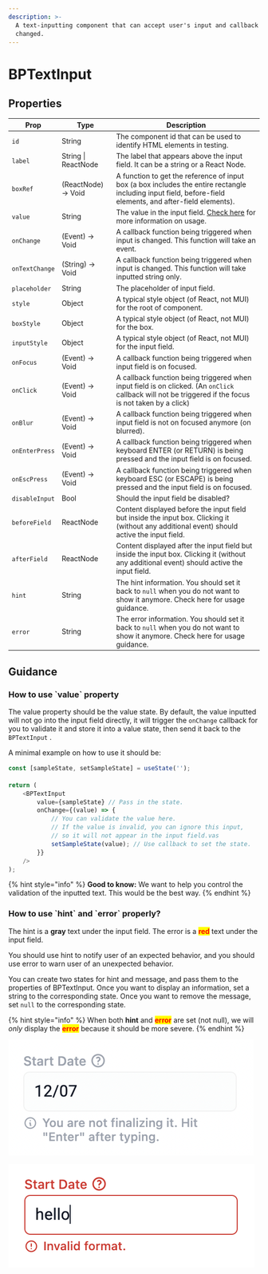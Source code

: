 ```yaml
---
description: >-
  A text-inputting component that can accept user's input and callback on input
  changed.
---
```


# BPTextInput

## Properties

| Prop           | Type                | Description                                                                                                                                                |
| -------------- | ------------------- | ---------------------------------------------------------------------------------------------------------------------------------------------------------- |
| `id`           | String              | The component id that can be used to identify HTML elements in testing.                                                                                    |
| `label`        | String \| ReactNode | The label that appears above the input field. It can be a string or a React Node.                                                                          |
| `boxRef`       | (ReactNode) -> Void | A function to get the reference of input box (a box includes the entire rectangle including input field, before-field elements, and after-field elements). |
| `value`        | String              | The value in the input field. [Check here](bptextinput.md#how-to-use-value-property) for more information on usage.                                        |
| `onChange`     | (Event) -> Void     | A callback function being triggered when input is changed. This function will take an event.                                                               |
| `onTextChange` | (String) -> Void    | A callback function being triggered when input is changed. This function will take inputted string only.                                                   |
| `placeholder`  | String              | The placeholder of input field.                                                                                                                            |
| `style`        | Object              | A typical style object (of React, not MUI) for the root of component.                                                                                      |
| `boxStyle`     | Object              | A typical style object (of React, not MUI) for the box.                                                                                                    |
| `inputStyle`   | Object              | A typical style object (of React, not MUI) for the input field.                                                                                            |
| `onFocus`      | (Event) -> Void     | A callback function being triggered when input field is on focused.                                                                                        |
| `onClick`      | (Event) -> Void     | A callback function being triggered when input field is on clicked. (An `onClick` callback will not be triggered if the focus is not taken by a click)     |
| `onBlur`       | (Event) -> Void     | A callback function being triggered when input field is not on focused anymore (on blurred).                                                               |
| `onEnterPress` | (Event) -> Void     | A callback function being triggered when keyboard ENTER (or RETURN) is being pressed and the input field is on focused.                                    |
| `onEscPress`   | (Event) -> Void     | A callback function being triggered when keyboard ESC (or ESCAPE) is being pressed and the input field is on focused.                                      |
| `disableInput` | Bool                | Should the input field be disabled?                                                                                                                        |
| `beforeField`  | ReactNode           | Content displayed before the input field but inside the input box. Clicking it (without any additional event) should active the input field.               |
| `afterField`   | ReactNode           | Content displayed after the input field but inside the input box. Clicking it (without any additional event) should active the input field.                |
| `hint`         | String              | The hint information. You should set it back to `null` when you do not want to show it anymore. Check here for usage guidance.                             |
| `error`        | String              | The error information. You should set it back to `null` when you do not want to show it anymore. Check here for usage guidance.                            |

## Guidance

### How to use \`value\` property

The value property should be the value state. By default, the value inputted will not go into the input field directly, it will trigger the `onChange` callback for you to validate it and store it into a value state, then send it back to the `BPTextInput` .

A minimal example on how to use it should be:

```javascript
const [sampleState, setSampleState] = useState('');

return (
    <BPTextInput
        value={sampleState} // Pass in the state.
        onChange={(value) => {
            // You can validate the value here.
            // If the value is invalid, you can ignore this input,
            // so it will not appear in the input field.vas
            setSampleState(value); // Use callback to set the state.
        }}
    />
);
```

{% hint style="info" %}
**Good to know:** We want to help you control the validation of the inputted text. This would be the best way.
{% endhint %}

### How to use \`hint\` and \`error\` properly?

The hint is a **gray** text under the input field. The error is a <mark style="color:red;">**red**</mark> text under the input field.

You should use hint to notify user of an expected behavior, and you should use error to warn user of an unexpected behavior.

You can create two states for hint and message, and pass them to the properties of BPTextInput. Once you want to display an information, set a string to the corresponding state. Once you want to remove the message, set `null` to the corresponding state.

{% hint style="info" %}
When both **hint** and <mark style="color:red;">**error**</mark> are set (not null), we will _only_ display the <mark style="color:red;">**error**</mark> because it should be more severe.
{% endhint %}

![Hint Message](<../.gitbook/assets/Screen Shot 2022-04-18 at 4.27.27 PM.png>)

![Error Message](<../.gitbook/assets/Screen Shot 2022-04-18 at 4.26.42 PM.png>)



